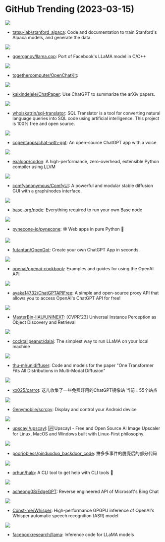 # GitHub Trending (2023-03-15)

![](https://img.shields.io/badge/Python-New%202-green?style=flat-square&logo=appveyor)
- [tatsu-lab/stanford_alpaca](https://github.com/tatsu-lab/stanford_alpaca): Code and documentation to train Stanford's Alpaca models, and generate the data.

![](https://img.shields.io/badge/C-New%201-green?style=flat-square&logo=appveyor)
- [ggerganov/llama.cpp](https://github.com/ggerganov/llama.cpp): Port of Facebook's LLaMA model in C/C++

![](https://img.shields.io/badge/Python-New%201-green?style=flat-square&logo=appveyor)
- [togethercomputer/OpenChatKit](https://github.com/togethercomputer/OpenChatKit): 

![](https://img.shields.io/badge/Python-New%20633-green?style=flat-square&logo=appveyor)
- [kaixindelele/ChatPaper](https://github.com/kaixindelele/ChatPaper): Use ChatGPT to summarize the arXiv papers.

![](https://img.shields.io/badge/TypeScript-New%20293-green?style=flat-square&logo=appveyor)
- [whoiskatrin/sql-translator](https://github.com/whoiskatrin/sql-translator): SQL Translator is a tool for converting natural language queries into SQL code using artificial intelligence. This project is 100% free and open source.

![](https://img.shields.io/badge/TypeScript-New%20291-green?style=flat-square&logo=appveyor)
- [cogentapps/chat-with-gpt](https://github.com/cogentapps/chat-with-gpt): An open-source ChatGPT app with a voice

![](https://img.shields.io/badge/C%2B%2B-New%20439-green?style=flat-square&logo=appveyor)
- [exaloop/codon](https://github.com/exaloop/codon): A high-performance, zero-overhead, extensible Python compiler using LLVM

![](https://img.shields.io/badge/Python-New%20189-green?style=flat-square&logo=appveyor)
- [comfyanonymous/ComfyUI](https://github.com/comfyanonymous/ComfyUI): A powerful and modular stable diffusion GUI with a graph/nodes interface.

![](https://img.shields.io/badge/Shell-New%203-green?style=flat-square&logo=appveyor)
- [base-org/node](https://github.com/base-org/node): Everything required to run your own Base node

![](https://img.shields.io/badge/Python-New%20372-green?style=flat-square&logo=appveyor)
- [pynecone-io/pynecone](https://github.com/pynecone-io/pynecone): 🕸 Web apps in pure Python 🐍

![](https://img.shields.io/badge/TypeScript-New%20162-green?style=flat-square&logo=appveyor)
- [futantan/OpenGpt](https://github.com/futantan/OpenGpt): Create your own ChatGPT App in seconds.

![](https://img.shields.io/badge/Jupyter%20Notebook-New%20491-green?style=flat-square&logo=appveyor)
- [openai/openai-cookbook](https://github.com/openai/openai-cookbook): Examples and guides for using the OpenAI API

![](https://img.shields.io/badge/JavaScript-New%20151-green?style=flat-square&logo=appveyor)
- [ayaka14732/ChatGPTAPIFree](https://github.com/ayaka14732/ChatGPTAPIFree): A simple and open-source proxy API that allows you to access OpenAI's ChatGPT API for free!

![](https://img.shields.io/badge/Python-New%2038-green?style=flat-square&logo=appveyor)
- [MasterBin-IIAU/UNINEXT](https://github.com/MasterBin-IIAU/UNINEXT): [CVPR'23] Universal Instance Perception as Object Discovery and Retrieval

![](https://img.shields.io/badge/JavaScript-New%20273-green?style=flat-square&logo=appveyor)
- [cocktailpeanut/dalai](https://github.com/cocktailpeanut/dalai): The simplest way to run LLaMA on your local machine

![](https://img.shields.io/badge/Python-New%20122-green?style=flat-square&logo=appveyor)
- [thu-ml/unidiffuser](https://github.com/thu-ml/unidiffuser): Code and models for the paper "One Transformer Fits All Distributions in Multi-Modal Diffusion"

![](https://img.shields.io/badge/none-New%20200-green?style=flat-square&logo=appveyor)
- [xx025/carrot](https://github.com/xx025/carrot): 这儿收集了一些免费好用的ChatGPT镜像站 当前：55个站点

![](https://img.shields.io/badge/C-New%20417-green?style=flat-square&logo=appveyor)
- [Genymobile/scrcpy](https://github.com/Genymobile/scrcpy): Display and control your Android device

![](https://img.shields.io/badge/TypeScript-New%2069-green?style=flat-square&logo=appveyor)
- [upscayl/upscayl](https://github.com/upscayl/upscayl): 🆙 Upscayl - Free and Open Source AI Image Upscaler for Linux, MacOS and Windows built with Linux-First philosophy.

![](https://img.shields.io/badge/C-New%2029-green?style=flat-square&logo=appveyor)
- [poorjobless/pinduoduo_backdoor_code](https://github.com/poorjobless/pinduoduo_backdoor_code): 拼多多事件的脱壳后的部分代码

![](https://img.shields.io/badge/Rust-New%20134-green?style=flat-square&logo=appveyor)
- [orhun/halp](https://github.com/orhun/halp): A CLI tool to get help with CLI tools 🐙

![](https://img.shields.io/badge/Python-New%20180-green?style=flat-square&logo=appveyor)
- [acheong08/EdgeGPT](https://github.com/acheong08/EdgeGPT): Reverse engineered API of Microsoft's Bing Chat

![](https://img.shields.io/badge/C%2B%2B-New%20188-green?style=flat-square&logo=appveyor)
- [Const-me/Whisper](https://github.com/Const-me/Whisper): High-performance GPGPU inference of OpenAI's Whisper automatic speech recognition (ASR) model

![](https://img.shields.io/badge/Python-New%20517-green?style=flat-square&logo=appveyor)
- [facebookresearch/llama](https://github.com/facebookresearch/llama): Inference code for LLaMA models


